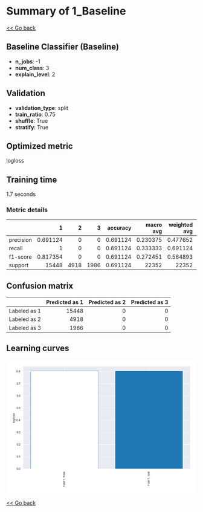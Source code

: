 # Summary of 1_Baseline

[<< Go back](../README.md)


## Baseline Classifier (Baseline)
- **n_jobs**: -1
- **num_class**: 3
- **explain_level**: 2

## Validation
 - **validation_type**: split
 - **train_ratio**: 0.75
 - **shuffle**: True
 - **stratify**: True

## Optimized metric
logloss

## Training time

1.7 seconds

### Metric details
|           |            1 |    2 |    3 |   accuracy |    macro avg |   weighted avg |   logloss |
|:----------|-------------:|-----:|-----:|-----------:|-------------:|---------------:|----------:|
| precision |     0.691124 |    0 |    0 |   0.691124 |     0.230375 |       0.477652 |  0.803537 |
| recall    |     1        |    0 |    0 |   0.691124 |     0.333333 |       0.691124 |  0.803537 |
| f1-score  |     0.817354 |    0 |    0 |   0.691124 |     0.272451 |       0.564893 |  0.803537 |
| support   | 15448        | 4918 | 1986 |   0.691124 | 22352        |   22352        |  0.803537 |


## Confusion matrix
|              |   Predicted as 1 |   Predicted as 2 |   Predicted as 3 |
|:-------------|-----------------:|-----------------:|-----------------:|
| Labeled as 1 |            15448 |                0 |                0 |
| Labeled as 2 |             4918 |                0 |                0 |
| Labeled as 3 |             1986 |                0 |                0 |

## Learning curves
![Learning curves](learning_curves.png)

[<< Go back](../README.md)
